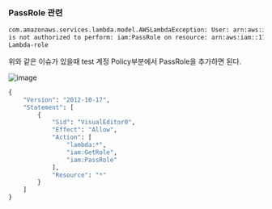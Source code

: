 ### PassRole 관련

```cmd
com.amazonaws.services.lambda.model.AWSLambdaException: User: arn:aws:iam::11111111:user/test
is not authorized to perform: iam:PassRole on resource: arn:aws:iam::11111111:role/service-role/
Lambda-role
```
위와 같은 이슈가 있을때 test 계정 Policy부분에서 PassRole을 추가하면 된다.

![image](https://user-images.githubusercontent.com/38831314/135800034-f1dbdf0f-a12b-4095-8c4b-22389d36e0c9.png)

```cmd
{
    "Version": "2012-10-17",
    "Statement": [
        {
            "Sid": "VisualEditor0",
            "Effect": "Allow",
            "Action": [
                "lambda:*",
                "iam:GetRole",
                "iam:PassRole"
            ],
            "Resource": "*"
        }
    ]
}
```

